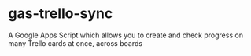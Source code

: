 gas-trello-sync
===============

A Google Apps Script which allows you to create and check progress on many Trello cards at once, across boards